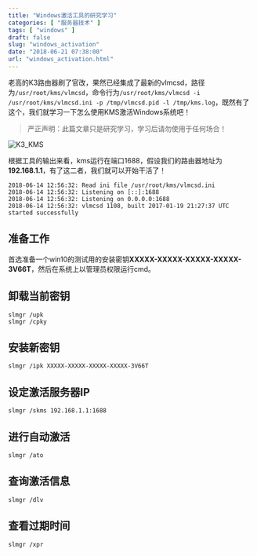 ```yaml
---
title: "Windows激活工具的研究学习"
categories: [ "服务器技术" ]
tags: [ "windows" ]
draft: false
slug: "windows_activation"
date: "2018-06-21 07:38:00"
url: "windows_activation.html"
---
```


老高的K3路由器刷了官改，果然已经集成了最新的vlmcsd，路径为`/usr/root/kms/vlmcsd`，命令行为`/usr/root/kms/vlmcsd -i /usr/root/kms/vlmcsd.ini -p /tmp/vlmcsd.pid -l /tmp/kms.log`，既然有了这个，我们就学习一下怎么使用KMS激活Windows系统吧！

> 严正声明：此篇文章只是研究学习，学习后请勿使用于任何场合！


<!--more-->


![K3_KMS][1]

根据工具的输出来看，kms运行在端口1688，假设我们的路由器地址为**192.168.1.1**，有了这二者，我们就可以开始干活了！

```
2018-06-14 12:56:32: Read ini file /usr/root/kms/vlmcsd.ini
2018-06-14 12:56:32: Listening on [::]:1688
2018-06-14 12:56:32: Listening on 0.0.0.0:1688
2018-06-14 12:56:32: vlmcsd 1108, built 2017-01-19 21:27:37 UTC started successfully
```

## 准备工作

首选准备一个win10的测试用的安装密钥**XXXXX-XXXXX-XXXXX-XXXXX-3V66T**，然后在系统上以管理员权限运行cmd。

## 卸载当前密钥

```
slmgr /upk
slmgr /cpky
```

## 安装新密钥

```
slmgr /ipk XXXXX-XXXXX-XXXXX-XXXXX-3V66T
```

## 设定激活服务器IP

```
slmgr /skms 192.168.1.1:1688
```

## 进行自动激活

```
slmgr /ato
```

## 查询激活信息

```
slmgr /dlv
```

## 查看过期时间

```
slmgr /xpr
```


  [1]: https://blog.phpgao.com/usr/uploads/2018/06/1850493935.png